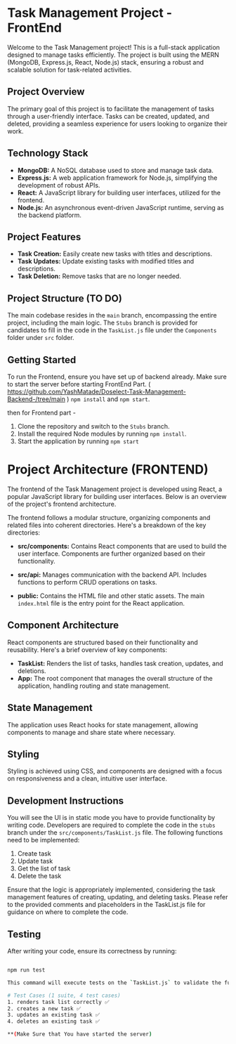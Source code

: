 # Task Management Project - FrontEnd

Welcome to the Task Management project! This is a full-stack application designed to manage tasks efficiently. The project is built using the MERN (MongoDB, Express.js, React, Node.js) stack, ensuring a robust and scalable solution for task-related activities.

## Project Overview

The primary goal of this project is to facilitate the management of tasks through a user-friendly interface. Tasks can be created, updated, and deleted, providing a seamless experience for users looking to organize their work.

## Technology Stack

- **MongoDB:** A NoSQL database used to store and manage task data.
- **Express.js:** A web application framework for Node.js, simplifying the development of robust APIs.
- **React:** A JavaScript library for building user interfaces, utilized for the frontend.
- **Node.js:** An asynchronous event-driven JavaScript runtime, serving as the backend platform.

## Project Features

- **Task Creation:** Easily create new tasks with titles and descriptions.
- **Task Updates:** Update existing tasks with modified titles and descriptions.
- **Task Deletion:** Remove tasks that are no longer needed.

## Project Structure (TO DO)

The main codebase resides in the `main` branch, encompassing the entire project, including the main logic. The `Stubs` branch is provided for candidates to fill in the code in the `TaskList.js` file under the `Components` folder under `src` folder.

## Getting Started

To run the Frontend, ensure you have set up of backend already.
Make sure to start the server before starting FrontEnd Part.
( https://github.com/YashMatade/Doselect-Task-Management-Backend-/tree/main ) 
`npm install` and `npm start`.

then for Frontend part - 

1. Clone the repository and switch to the `Stubs` branch.
2. Install the required Node modules by running `npm install`.
3. Start the application by running `npm start`

# Project Architecture (FRONTEND)

The frontend of the Task Management project is developed using React, a popular JavaScript library for building user interfaces. Below is an overview of the project's frontend architecture.

The frontend follows a modular structure, organizing components and related files into coherent directories. Here's a breakdown of the key directories:

- **src/components:** Contains React components that are used to build the user interface. Components are further organized based on their functionality.

- **src/api:** Manages communication with the backend API. Includes functions to perform CRUD operations on tasks.

- **public:** Contains the HTML file and other static assets. The main `index.html` file is the entry point for the React application.

## Component Architecture
React components are structured based on their functionality and reusability. Here's a brief overview of key components:

- **TaskList:** Renders the list of tasks, handles task creation, updates, and deletions.
- **App:** The root component that manages the overall structure of the application, handling routing and state management.

## State Management

The application uses React hooks for state management, allowing components to manage and share state where necessary.

## Styling

Styling is achieved using CSS, and components are designed with a focus on responsiveness and a clean, intuitive user interface.


## Development Instructions

You will see the UI is in static mode you have to provide functionality by writing code. Developers are required to complete the code in the `stubs` branch under the   `src/components/TaskList.js` file. The following functions need to be implemented:
1. Create task
2. Update task
3. Get the list of task
4. Delete the task

Ensure that the logic is appropriately implemented, considering the task management features of creating, updating, and deleting tasks. Please refer to the provided comments and placeholders in the TaskList.js file for guidance on where to complete the code.


## Testing

After writing your code, ensure its correctness by running:

```bash

npm run test

This command will execute tests on the `TaskList.js` to validate the functionality of your code.

# Test Cases (1 suite, 4 test cases)
1. renders task list correctly ✅
2. creates a new task ✅
3. updates an existing task ✅
4. deletes an existing task ✅  

**(Make Sure that You have started the server)
